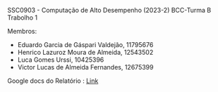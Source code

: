 SSC0903 - Computação de Alto Desempenho (2023-2) BCC-Turma B
Trabolho 1 

Membros:

- Eduardo Garcia de Gáspari Valdejão, 11795676
- Henrico Lazuroz Moura de Almeida, 12543502
- Luca Gomes Urssi, 10425396
- Victor Lucas de Almeida Fernandes, 12675399

Google docs do Relatório : [Link](https://docs.google.com/document/d/1GIudGpMWVbEO9j-rbtrSZ79t60AkfvKRwmeAdRE6r8c/edit?usp=sharing)